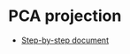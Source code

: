# PCA projection

* [Step-by-step document](https://docs.google.com/document/d/1Z8Vurk49RsTyX9YRhcleXKZomZwG84lj2V_YXjUi1LI/edit)